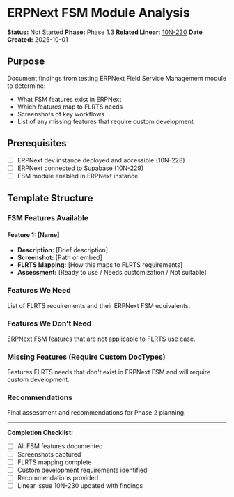 # ERPNext FSM Module Analysis

**Status:** Not Started **Phase:** Phase 1.3 **Related Linear:**
[10N-230](https://linear.app/10netzero/issue/10N-230) **Date Created:**
2025-10-01

## Purpose

Document findings from testing ERPNext Field Service Management module to
determine:

- What FSM features exist in ERPNext
- Which features map to FLRTS needs
- Screenshots of key workflows
- List of any missing features that require custom development

## Prerequisites

- [ ] ERPNext dev instance deployed and accessible (10N-228)
- [ ] ERPNext connected to Supabase (10N-229)
- [ ] FSM module enabled in ERPNext instance

## Template Structure

### FSM Features Available

#### Feature 1: [Name]

- **Description:** [Brief description]
- **Screenshot:** [Path or embed]
- **FLRTS Mapping:** [How this maps to FLRTS requirements]
- **Assessment:** [Ready to use / Needs customization / Not suitable]

### Features We Need

List of FLRTS requirements and their ERPNext FSM equivalents.

### Features We Don't Need

ERPNext FSM features that are not applicable to FLRTS use case.

### Missing Features (Require Custom DocTypes)

Features FLRTS needs that don't exist in ERPNext FSM and will require custom
development.

### Recommendations

Final assessment and recommendations for Phase 2 planning.

---

**Completion Checklist:**

- [ ] All FSM features documented
- [ ] Screenshots captured
- [ ] FLRTS mapping complete
- [ ] Custom development requirements identified
- [ ] Recommendations provided
- [ ] Linear issue 10N-230 updated with findings
